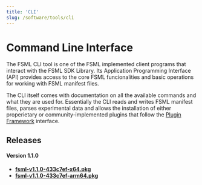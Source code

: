 ```yaml
---
title: 'CLI'
slug: /software/tools/cli
---
```


# Command Line Interface

The FSML CLI tool is one of the FSML implemented client programs that interact with the FSML SDK Library. Its Application Programming Interface (API) provides access to the core FSML funcionalities and basic operations for working with FSML manifest files.

The CLI itself comes with documentation on all the available commands and what they are used for. Essentially the CLI reads and writes FSML manifest files, parses experimental data and allows the installation of either properietary or community-implemented plugins that follow the [Plugin Framework](../../plugins) interface.


## Releases

#### Version 1.1.0
- [**fsml-v1.1.0-433c7ef-x64.pkg**](https://github.com/TeselaGen/fsml.org/releases/download/v.1.1.0/fsml-v1.1.0-433c7ef-x64.pkg)
- [**fsml-v1.1.0-433c7ef-arm64.pkg**](https://github.com/TeselaGen/fsml.org/releases/download/v.1.1.0/fsml-v1.1.0-433c7ef-arm64.pkg)
